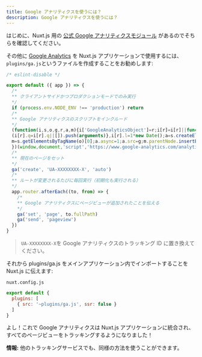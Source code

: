 ```yaml
---
title: Google アナリティクスを使うには？
description: Google アナリティクスを使うには？
---
```


はじめに、Nuxt.js 用の [公式 Google アナリティクスモジュール](https://github.com/nuxt-community/analytics-module) があるのでそちらを確認してください。

その他に [Google Analytics](https://www.google.com/analytics/) を Nuxt.js アプリケーションで使用するには、`plugins/ga.js`というファイルを作成することをお勧めします:

```js
/* eslint-disable */

export default ({ app }) => {
  /*
  ** クライアントサイドかつプロダクションモードでのみ実行
  */
  if (process.env.NODE_ENV !== 'production') return
  /*
  ** Google アナリティクスのスクリプトをインクルード
  */
  (function(i,s,o,g,r,a,m){i['GoogleAnalyticsObject']=r;i[r]=i[r]||function(){
  (i[r].q=i[r].q||[]).push(arguments)},i[r].l=1*new Date();a=s.createElement(o),
  m=s.getElementsByTagName(o)[0];a.async=1;a.src=g;m.parentNode.insertBefore(a,m)
  })(window,document,'script','https://www.google-analytics.com/analytics.js','ga');
  /*
  ** 現在のページをセット
  */
  ga('create', 'UA-XXXXXXXX-X', 'auto')
  /*
  ** ルートが変更されるたびに毎回実行（初期化も実行される）
  */
  app.router.afterEach((to, from) => {
    /*
    ** Google アナリティクスにページビューが追加されたことを伝える
    */
    ga('set', 'page', to.fullPath)
    ga('send', 'pageview')
  })
}
```

> `UA-XXXXXXXX-X`を Google アナリティクスのトラッキング ID に置き換えてください。

それから plugins/ga.js をメインアプリケーション内でインポートすることを Nuxt.js に伝えます:

`nuxt.config.js`

```js
export default {
  plugins: [
    { src: '~plugins/ga.js', ssr: false }
  ]
}
```

よし！これで Google アナリティクスは Nuxt.js アプリケーションに統合され、すべてのページビューをトラッキングするようになりました！

<div class="Alert Alert--nuxt-green">

<b>情報:</b> 他のトラッキングサービスでも、同様の方法を使うことができます。

</div>
